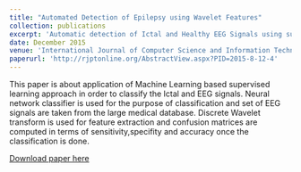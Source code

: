 ```yaml
---
title: "Automated Detection of Epilepsy using Wavelet Features"
collection: publications
excerpt: 'Automatic detection of Ictal and Healthy EEG Signals using supervised learning approach in Machine Learning.'
date: December 2015
venue: 'International Journal of Computer Science and Information Technologies'
paperurl: 'http://rjptonline.org/AbstractView.aspx?PID=2015-8-12-4'
---
```

This paper is about application of Machine Learning based supervised learning approach in order to classify the Ictal and EEG signals. Neural network classifier is used for the purpose of classification and set of EEG signals are taken from the large medical database.
Discrete Wavelet transform is used for feature extraction and confusion matrices are computed in terms of sensitivity,specifity and accuracy once the classification is done.

[Download paper here](http://ashmichheda.github.io/files/VBSLT.pdf)

